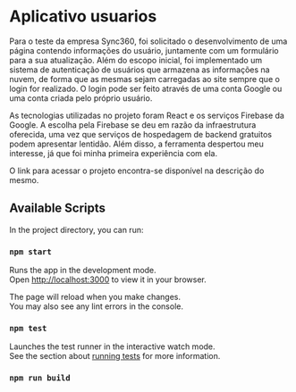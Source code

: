 # Aplicativo usuarios

Para o teste da empresa Sync360, foi solicitado o desenvolvimento de uma página contendo informações do usuário, juntamente com um formulário para a sua atualização. Além do escopo inicial, foi implementado um sistema de autenticação de usuários que armazena as informações na nuvem, de forma que as mesmas sejam carregadas ao site sempre que o login for realizado. O login pode ser feito através de uma conta Google ou uma conta criada pelo próprio usuário.

As tecnologias utilizadas no projeto foram React e os serviços Firebase da Google. A escolha pela Firebase se deu em razão da infraestrutura oferecida, uma vez que serviços de hospedagem de backend gratuitos podem apresentar lentidão. Além disso, a ferramenta despertou meu interesse, já que foi minha primeira experiência com ela.

O link para acessar o projeto encontra-se disponível na descrição do mesmo.

## Available Scripts

In the project directory, you can run:

### `npm start`

Runs the app in the development mode.\
Open [http://localhost:3000](http://localhost:3000) to view it in your browser.

The page will reload when you make changes.\
You may also see any lint errors in the console.

### `npm test`

Launches the test runner in the interactive watch mode.\
See the section about [running tests](https://facebook.github.io/create-react-app/docs/running-tests) for more information.

### `npm run build`
